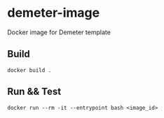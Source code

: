 # demeter-image
Docker image for Demeter template

## Build
```shell
docker build .
```

## Run && Test
```shell
docker run --rm -it --entrypoint bash <image_id>
```

